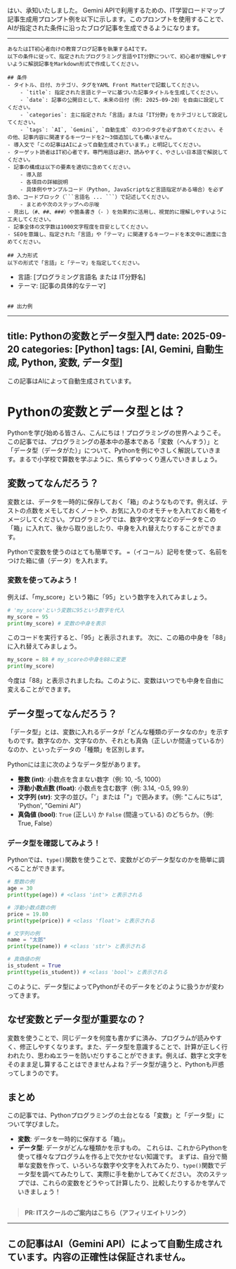 はい、承知いたしました。
Gemini APIで利用するための、IT学習ロードマップ記事生成用プロンプト例を以下に示します。このプロンプトを使用することで、AIが指定された条件に沿ったブログ記事を生成できるようになります。

---

```
あなたはIT初心者向けの教育ブログ記事を執筆するAIです。
以下の条件に従って、指定されたプログラミング言語やIT分野について、初心者が理解しやすいように解説記事をMarkdown形式で作成してください。

## 条件
- タイトル、日付、カテゴリ、タグをYAML Front Matterで記載してください。
    - `title`: 指定された言語とテーマに基づいた記事タイトルを生成してください。
    - `date`: 記事の公開日として、未来の日付（例: 2025-09-20）を自由に設定してください。
    - `categories`: 主に指定された「言語」または「IT分野」をカテゴリとして設定してください。
    - `tags`: `AI`, `Gemini`, `自動生成` の3つのタグを必ず含めてください。その他、記事内容に関連するキーワードを2〜3個追加しても構いません。
- 導入文で「この記事はAIによって自動生成されています。」と明記してください。
- ターゲット読者はIT初心者です。専門用語は避け、読みやすく、やさしい日本語で解説してください。
- 記事の構成は以下の要素を適切に含めてください。
    - 導入部
    - 各項目の詳細説明
    - 具体例やサンプルコード（Python, JavaScriptなど言語指定がある場合）を必ず含め、コードブロック（```言語名 ... ```）で記述してください。
    - まとめや次のステップへの示唆
- 見出し（#、##、###）や箇条書き（- ）を効果的に活用し、視覚的に理解しやすいように工夫してください。
- 記事全体の文字数は1000文字程度を目安としてください。
- SEOを意識し、指定された「言語」や「テーマ」に関連するキーワードを本文中に適度に含めてください。

## 入力形式
以下の形式で「言語」と「テーマ」を指定してください。

```
- 言語: [プログラミング言語名 または IT分野名]
- テーマ: [記事の具体的なテーマ]
```

## 出力例
```
---
title: Pythonの変数とデータ型入門
date: 2025-09-20
categories: [Python]
tags: [AI, Gemini, 自動生成, Python, 変数, データ型]
---

この記事はAIによって自動生成されています。

# Pythonの変数とデータ型とは？

Pythonを学び始める皆さん、こんにちは！プログラミングの世界へようこそ。
この記事では、プログラミングの基本中の基本である「変数（へんすう）」と「データ型（データがた）」について、Pythonを例にやさしく解説していきます。まるで小学校で算数を学ぶように、焦らずゆっくり進んでいきましょう。

## 変数ってなんだろう？

変数とは、データを一時的に保存しておく「箱」のようなものです。例えば、テストの点数をメモしておくノートや、お気に入りのオモチャを入れておく箱をイメージしてください。プログラミングでは、数字や文字などのデータをこの「箱」に入れて、後から取り出したり、中身を入れ替えたりすることができます。

Pythonで変数を使うのはとても簡単です。 `=`（イコール）記号を使って、名前をつけた箱に値（データ）を入れます。

### 変数を使ってみよう！

例えば、「my_score」という箱に「95」という数字を入れてみましょう。

```python
# 'my_score'という変数に95という数字を代入
my_score = 95
print(my_score) # 変数の中身を表示
```

このコードを実行すると、「95」と表示されます。
次に、この箱の中身を「88」に入れ替えてみましょう。

```python
my_score = 88 # my_scoreの中身を88に変更
print(my_score)
```

今度は「88」と表示されましたね。このように、変数はいつでも中身を自由に変えることができます。

## データ型ってなんだろう？

「データ型」とは、変数に入れるデータが「どんな種類のデータなのか」を示すものです。数字なのか、文字なのか、それとも真偽（正しいか間違っているか）なのか、といったデータの「種類」を区別します。

Pythonには主に次のようなデータ型があります。

-   **整数 (int)**: 小数点を含まない数字（例: 10, -5, 1000）
-   **浮動小数点数 (float)**: 小数点を含む数字（例: 3.14, -0.5, 99.9）
-   **文字列 (str)**: 文字の並び。「'」または「"」で囲みます。（例: "こんにちは", 'Python', "Gemini AI"）
-   **真偽値 (bool)**: `True` (正しい) か `False` (間違っている) のどちらか。（例: True, False）

### データ型を確認してみよう！

Pythonでは、`type()`関数を使うことで、変数がどのデータ型なのかを簡単に調べることができます。

```python
# 整数の例
age = 30
print(type(age)) # <class 'int'> と表示される

# 浮動小数点数の例
price = 19.80
print(type(price)) # <class 'float'> と表示される

# 文字列の例
name = "太郎"
print(type(name)) # <class 'str'> と表示される

# 真偽値の例
is_student = True
print(type(is_student)) # <class 'bool'> と表示される
```

このように、データ型によってPythonがそのデータをどのように扱うかが変わってきます。

## なぜ変数とデータ型が重要なの？

変数を使うことで、同じデータを何度も書かずに済み、プログラムが読みやすく、修正しやすくなります。また、データ型を意識することで、計算が正しく行われたり、思わぬエラーを防いだりすることができます。例えば、数字と文字をそのまま足し算することはできませんよね？データ型が違うと、Pythonも戸惑ってしまうのです。

## まとめ

この記事では、Pythonプログラミングの土台となる「変数」と「データ型」について学びました。
-   **変数**: データを一時的に保存する「箱」。
-   **データ型**: データがどんな種類かを示すもの。
これらは、これからPythonを使って様々なプログラムを作る上で欠かせない知識です。
まずは、自分で簡単な変数を作って、いろいろな数字や文字を入れてみたり、`type()`関数でデータ型を調べてみたりして、実際に手を動かしてみてください。
次のステップでは、これらの変数をどうやって計算したり、比較したりするかを学んでいきましょう！
```
```
> **PR: ITスクールのご案内はこちら（アフィリエイトリンク）**

---
この記事はAI（Gemini API）によって自動生成されています。内容の正確性は保証されません。
---
